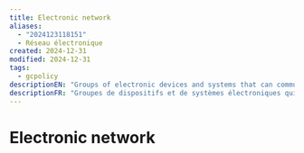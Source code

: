 ```yaml
---
title: Electronic network
aliases:
  - "2024123118151"
  - Réseau électronique
created: 2024-12-31
modified: 2024-12-31
tags:
  - gcpolicy
descriptionEN: "Groups of electronic devices and systems that can communicate through wired or wireless connections with each other, including without limitation, the Internet, Government of Canada electronic data networks, voice and video network infrastructure, and public and private networks external to a department."
descriptionFR: "Groupes de dispositifs et de systèmes électroniques qui sont en mesure de communiquer entre eux grâce à des connexions câblées ou sans fil, y compris sans toutefois s’y limiter : l’Internet, les réseaux de données électroniques du gouvernement du Canada, les infrastructures de réseaux voix et vidéo et les réseaux publics et privés à l’extérieur d’un ministère."
---
```

# Electronic network
